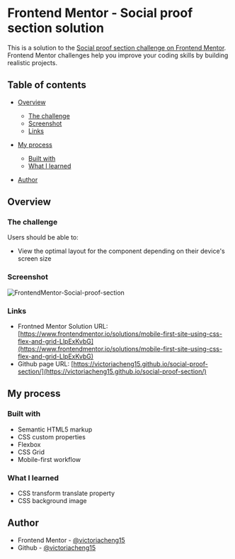 # Frontend Mentor - Social proof section solution

This is a solution to the [Social proof section challenge on Frontend Mentor](https://www.frontendmentor.io/challenges/social-proof-section-6e0qTv_bA). Frontend Mentor challenges help you improve your coding skills by building realistic projects.

## Table of contents

- [Overview](#overview)
  - [The challenge](#the-challenge)
  - [Screenshot](#screenshot)
  - [Links](#links)
- [My process](#my-process)

  - [Built with](#built-with)
  - [What I learned](#what-i-learned)

- [Author](#author)

## Overview

### The challenge

Users should be able to:

- View the optimal layout for the component depending on their device's screen size

### Screenshot

![FrontendMentor-Social-proof-section](https://user-images.githubusercontent.com/35031228/121712004-360c6d80-caa9-11eb-91b7-3cf6c29bf68b.png)

### Links

- Frontned Mentor Solution URL: [https://www.frontendmentor.io/solutions/mobile-first-site-using-css-flex-and-grid-LlpExKvbG](https://www.frontendmentor.io/solutions/mobile-first-site-using-css-flex-and-grid-LlpExKvbG)
- Github page URL: [https://victoriacheng15.github.io/social-proof-section/](https://victoriacheng15.github.io/social-proof-section/)

## My process

### Built with

- Semantic HTML5 markup
- CSS custom properties
- Flexbox
- CSS Grid
- Mobile-first workflow

### What I learned

- CSS transform translate property
- CSS background image

## Author

- Frontend Mentor - [@victoriacheng15](https://www.frontendmentor.io/profile/victoriacheng15)
- Github - [@victoriacheng15](https://github.com/victoriacheng15)
